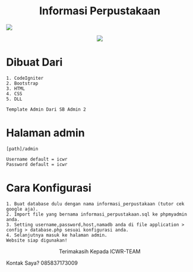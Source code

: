 <h1 align="center"> Informasi Perpustakaan </h1>
<img src="1.png">

<p align="center">
  
  <img src="https://img.shields.io/github/license/icwr-tech/absensi-siswa?color=red&style=flat-square">
  
</p>

# Dibuat Dari 

```
1. CodeIgniter
2. Bootstrap
3. HTML
4. CSS
5. DLL

Template Admin Dari SB Admin 2
```

# Halaman admin

```
[path]/admin

Username default = icwr
Password default = icwr
```

# Cara Konfigurasi

```
1. Buat database dulu dengan nama informasi_perpustakaan (tutor cek google aja).
2. Import file yang bernama informasi_perpustakaan.sql ke phpmyadmin anda.
3. Setting username,password,host,namadb anda di file application > config > database.php sesuai konfigurasi anda.
4. Selanjutnya masuk ke halaman admin.
Website siap digunakan!
```

<p align="center">
    Terimakasih Kepada ICWR-TEAM
</p>

Kontak Saya? 085837173009

